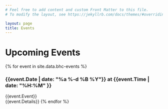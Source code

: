 ```yaml
---
# Feel free to add content and custom Front Matter to this file.
# To modify the layout, see https://jekyllrb.com/docs/themes/#overriding-theme-defaults

layout: page
title: Events
---
```


# Upcoming Events

{% for event in site.data.bhc-events %}
  ### {{event.Date | date: "%a %-d %B %Y"}} at {{event.Time | date: "%H:%M" }}
  {{event.Event}}  
  {{event.Details}}
{% endfor %}
